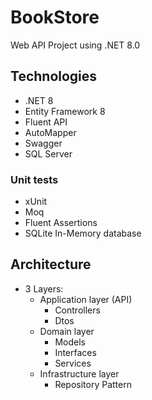 # BookStore
Web API Project using .NET 8.0

## Technologies
- .NET 8
- Entity Framework 8
- Fluent API
- AutoMapper
- Swagger
- SQL Server

### Unit tests
- xUnit
- Moq
- Fluent Assertions
- SQLite In-Memory database

## Architecture
- 3 Layers:
  - Application layer (API)
    - Controllers
    - Dtos
  - Domain layer
    - Models
    - Interfaces
    - Services
  - Infrastructure layer
    - Repository Pattern